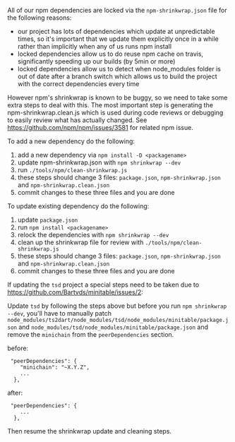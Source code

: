 All of our npm dependencies are locked via the `npm-shrinkwrap.json` file for the following reasons:

- our project has lots of dependencies which update at unpredictable times, so it's important that
  we update them explicitly once in a while rather than implicitly when any of us runs npm install
- locked dependencies allow us to do reuse npm cache on travis, significantly speeding up our builds
  (by 5min or more)  
- locked dependencies allow us to detect when node_modules folder is out of date after a branch switch
  which allows us to build the project with the correct dependencies every time

However npm's shrinkwrap is known to be buggy, so we need to take some extra steps to deal with this.
The most important step is generating the npm-shrinkwrap.clean.js which is used during code reviews
or debugging to easily review what has actually changed. 
See https://github.com/npm/npm/issues/3581 for related npm issue.

To add a new dependency do the following:

1. add a new dependency via `npm install -D <packagename>`
2. update npm-shrinkwrap.json with `npm shrinkwrap --dev`
3. run `./tools/npm/clean-shrinkwrap.js`
4. these steps should change 3 files: `package.json`, `npm-shrinkwrap.json` and `npm-shrinkwrap.clean.json`
5. commit changes to these three files and you are done


To update existing dependency do the following:

1. update `package.json`
2. run `npm install <packagename>`
3. relock the dependencies with `npm shrinkwrap --dev`
4. clean up the shrinkwrap file for review with `./tools/npm/clean-shrinkwrap.js`
5. these steps should change 3 files: `package.json`, `npm-shrinkwrap.json` and `npm-shrinkwrap.clean.json`
6. commit changes to these three files and you are done


If updating the `tsd` project a special steps need to be taken due to
https://github.com/Bartvds/minitable/issues/2:

Update `tsd` by following the steps above but before you run `npm shrinkwrap --dev`, you'll have to
manually patch `node_modules/ts2dart/node_modules/tsd/node_modules/minitable/package.json`
and `node_modules/tsd/node_modules/minitable/package.json` and remove the `minichain` from
the `peerDependencies` section.

before:

```
 "peerDependencies": {
    "minichain": "~X.Y.Z",
    ...
  },
```


after:

```
 "peerDependencies": {
    ...
  },
```

Then resume the shrinkwrap update and cleaning steps.
